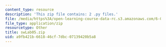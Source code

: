 ```yaml
---
content_type: resource
description: 'This zip file contains: 2 .py files.'
file: /media/https%3A/open-learning-course-data-rc.s3.amazonaws.com/6-01sc-introduction-to-electrical-engineering-and-computer-science-i-spring-2011/a9fb421b661846cf7dbc07139420b5a8_swLab05.zip
file_type: application/zip
resourcetype: Other
title: swLab05.zip
uid: a9fb421b-6618-46cf-7dbc-07139420b5a8
---
```

